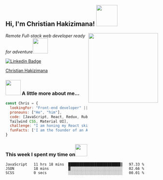 
<h2> Hi, I'm Christian Hakizimana! <img src="https://media.giphy.com/media/26Fxy3Iz1ari8oytO/giphy.gif" width="70"></h2>
<img align='right' src="https://media.giphy.com/media/qgQUggAC3Pfv687qPC/giphy.gif" width="230">
<p><em>Remote Full-stack web developer ready for adventure</em><img src="https://media.giphy.com/media/XGma2iRIHTKkwqRkFl/giphy.gif" width="50"></p>

[![Linkedin Badge](https://img.shields.io/badge/-Ellie%20Villalejos-blue?style=flat-square&logo=Linkedin&logoColor=white&link=https://www.linkedin.com/in/hakichris//)](https://www.linkedin.com/in/hakichris//)

<div class="badge-base LI-profile-badge" data-locale="en_US" data-size="medium" data-theme="dark" data-type="VERTICAL" data-vanity="hakichris" data-version="v1"><a class="badge-base__link LI-simple-link" href="https://bi.linkedin.com/in/hakichris?trk=profile-badge">Christian Hakizimana</a></div>
              
<script src="https://platform.linkedin.com/badges/js/profile.js" async defer type="text/javascript"></script>
### <img src="https://media.giphy.com/media/kbVuid1Ak3uEHJUMVO/giphy.gif" width="50"> A little more about me...  

```javascript
const Chris = {
  lookingFor: "Front-end developer" || "Full-stack web developer",
  pronouns: ["He", "him"],
  code: [JavaScript, React, Redux, Ruby on Rails, HTML/CSS, Semantic UI, Bootstrap, 
  Tailwind CSS, Material UI],
  challenge: "I am honing my React skills and picking up TypeScript",
  funFacts: ['I am the founder of an Agribusiness Company operating in Burundi named HAKIKRIS ENTERPRISE']
}
```
### This week I spent my time on<img src="https://media.giphy.com/media/SvQzkTQb3ZwKcj1QTO/giphy.gif" width="40">

<!--START_SECTION:waka-->

```text
JavaScript   11 hrs 18 mins  ████████████████████████▒   97.33 %
JSON         18 mins         ▓░░░░░░░░░░░░░░░░░░░░░░░░   02.66 %
SCSS         0 secs          ░░░░░░░░░░░░░░░░░░░░░░░░░   00.01 %
```

<!--END_SECTION:waka-->
